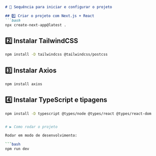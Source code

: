 ````markdown
# 🚀 Sequência para iniciar e configurar o projeto

## 1️⃣ Criar o projeto com Next.js + React
```bash
npx create-next-app@latest .
````

## 2️⃣ Instalar TailwindCSS

```bash
npm install -D tailwindcss @tailwindcss/postcss
```

## 3️⃣ Instalar Axios

```bash
npm install axios
```

## 4️⃣ Instalar TypeScript e tipagens

```bash
npm install -D typescript @types/node @types/react @types/react-dom


# ▶️ Como rodar o projeto

Rodar em modo de desenvolvimento:

```bash
npm run dev
```


